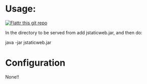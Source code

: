 
Usage:
=====

[![Flattr this git repo](http://api.flattr.com/button/flattr-badge-large.png)](https://flattr.com/submit/auto?user_id=fsparv&url=https://github.com/fsparv/EasierMock&title=EasierMock&language=&tags=github&category=software)

In the directory to be served from add jstaticweb.jar, and then do:

java -jar jstaticweb.jar

Configuration
=============

None!!